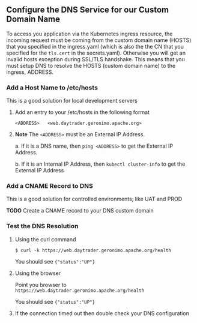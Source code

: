 ## Configure the DNS Service for our Custom Domain Name

To access you application via the Kubernetes ingress resource, the incoming request must be coming from the custom domain name (HOSTS) that you specified in the ingress.yaml (which is also the the CN that you specified for the `tls.cert` in the secrets.yaml). Otherwise you will get an invalid hosts exception during SSL/TLS handshake. This means that you must setup DNS to resolve the HOSTS (custom domain name) to the ingress, ADDRESS. 
    

### Add a Host Name to /etc/hosts

This is a good solution for local development servers

1.  Add an entry to your /etc/hosts in the following format
    
    `<ADDRESS>   <web.daytrader.geronimo.apache.org>`
        
2.  **Note** The `<ADDRESS>` must be an External IP Address. 
        
    a.  If it is a DNS name, then `ping <ADDRESS>` to get the External IP Address.
         
    b.  If it is an Internal IP Address, then `kubectl cluster-info` to get the External IP Address


### Add a CNAME Record to DNS

This is a good solution for controlled environments; like UAT and PROD
    
**TODO** Create a CNAME record to your DNS custom domain


### Test the DNS Resolution
    
1.  Using the curl command
                
    `$ curl -k https://web.daytrader.geronimo.apache.org/health`

    You should see `{"status":"UP"}` 

2.  Using the browser
       
    Point you browser to `https://web.daytrader.geronimo.apache.org/health`

    You should see `{"status":"UP"}` 

3.  If the connection timed out then double check your DNS configuration

